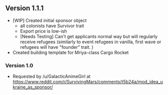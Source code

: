 ## Version 1.1.1
 - [WIP] Created initial sponsor object
   - all colonists have Survivor trait
   - Export price is low-ish
   - [Needs Testing] Can't get applicants normal way but will regularly receive refugees (similarly to event refugees in vanilla, first wave or refugees will have "founder" trait. )
 - Created building template for Mriya-class Cargo Rocket

### Version 1.0
 - Requested by /u/GalacticAnimeGirl at https://www.reddit.com/r/SurvivingMars/comments/t5b24a/mod_idea_ukraine_as_sponsor/
